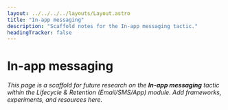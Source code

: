 ```yaml
---
layout: ../../../../layouts/Layout.astro
title: "In-app messaging"
description: "Scaffold notes for the In-app messaging tactic."
headingTracker: false
---
```

# In-app messaging

_This page is a scaffold for future research on the **In-app messaging** tactic within the Lifecycle & Retention (Email/SMS/App) module. Add frameworks, experiments, and resources here._
